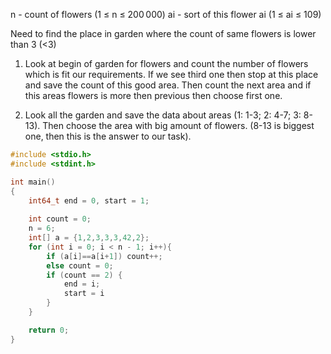 n - count of flowers (1 ≤ n ≤ 200 000) 
ai - sort of this flower  ai (1 ≤ ai ≤ 109)

Need to find the place in garden where the count of same flowers is lower than 3 (<3)

1. Look at begin of garden for flowers and count the number of flowers which is fit our requirements. If we see third one then stop at this place and save the count of this good area. Then count the next area and if this areas flowers is more then previous then choose first one. 

2. Look all the garden and save the data about areas (1: 1-3; 2: 4-7; 3: 8-13). Then choose the area with big amount of flowers. (8-13 is biggest one, then this is the answer to our task).  

```c
#include <stdio.h>
#include <stdint.h>

int main()
{
    int64_t end = 0, start = 1;
    
    int count = 0; 
    n = 6; 
    int[] a = {1,2,3,3,3,42,2};
    for (int i = 0; i < n - 1; i++){
        if (a[i]==a[i+1]) count++;
        else count = 0;
        if (count == 2) {
            end = i;
            start = i
        }
    }

    return 0;
}

```

